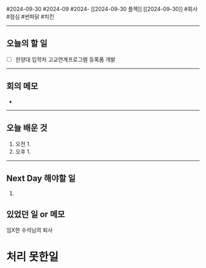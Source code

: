 #2024-09-30 #2024-09 #2024- [[2024-09-30 플젝]] [[2024-09-30]] 
#회사 #점심 #썬파닭 #치킨 

---
## 오늘의 할 일
- [ ] 한양대 입학처 고교연계프로그램 등록폼 개발 
---
## 회의 메모
- 
---
## 오늘 배운 것
1. 오전
    1. 
2. 오후
    1. 
---
## Next Day 해야할 일
1. 


## 있었던 일 or 메모
임X한 수석님의 퇴사

# 처리 못한일